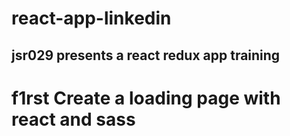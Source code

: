 # react-app-linkedin

## jsr029 presents a react redux app training

# f1rst Create a loading page with react and sass
